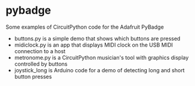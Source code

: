 # pybadge
Some examples of CircuitPython code for the Adafruit PyBadge

* buttons.py is a simple demo that shows which buttons are pressed
* midiclock.py is an app that displays MIDI clock on the USB MIDI connection to a host
* metronome.py is a CircuitPython musician's tool with graphics display controlled by buttons
* joystick_long is Arduino code for a demo of detecting long and short button presses 

